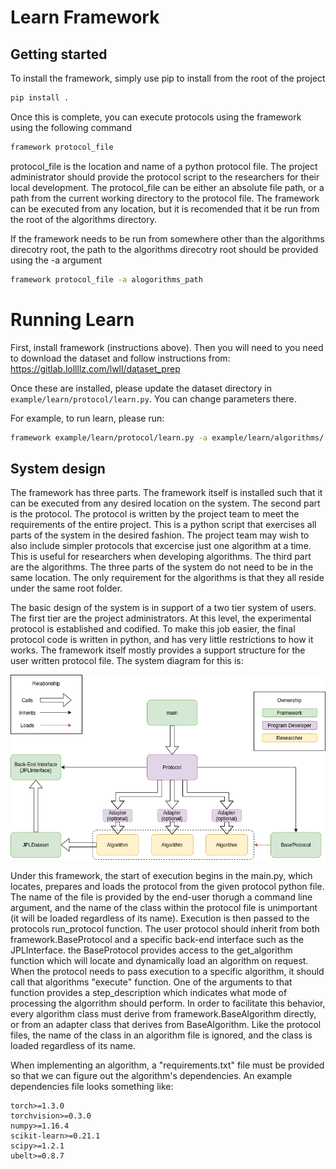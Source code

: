 # Learn Framework

## Getting started
To install the framework, simply use pip to install from the root of the project
```bash
pip install .
```

Once this is complete, you can execute protocols using the framework using the following command
```bash
framework protocol_file
```
protocol\_file is the location and name of a python protocol file. The project administrator should provide the protocol script to the researchers for their local development. The protocol\_file can be either an absolute file path, or a path from the current working directory to the protocol file. The framework can be executed from any location, but it is recomended that it be run from the root of the algorithms directory.

If the framework needs to be run from somewhere other than the algorithms direcotry root, the path to the algorithms direcotry root should be provided using the -a argument

```bash
framework protocol_file -a alogorithms_path
```

# Running Learn

First, install framework (instructions above).  Then you will need 
to you need to download the dataset and follow instructions from:
https://gitlab.lollllz.com/lwll/dataset_prep

Once these are installed, please update the dataset directory in 
`example/learn/protocol/learn.py`.  You can change parameters there.


For example, to run learn, please run:
```bash
framework example/learn/protocol/learn.py -a example/learn/algorithms/
```

## System design
The framework has three parts. The framework itself is installed such that it can be executed from any desired location
on the system. The second part is the protocol. The protocol is written by the project team to meet the requirements of
the entire project. This is a python script that exercises all parts of the system in the desired fashion. The project team may wish to also include simpler protocols that excercise just one algorithm at a time. This is useful for researchers when developing algorithms. The third part are the algorithms. The three parts of the system do not need to be in the same location. The only requirement for the algorithms is that they all reside under the same root folder.

The basic design of the system is in support of a two tier system of users. The first tier are the project administrators. At this level, the experimental protocol is established and codified. To make this job easier, the final protocol code is written in python, and has very little restrictions to how it works. The framework itself mostly provides a support structure for the user written protocol file. The system diagram for this is:

![Framework System Diagram](images/Unnamed_Framework.png)

Under this framework, the start of execution begins in the main.py, which locates, prepares and loads the protocol from the given protocol python file. The name of the file is provided by the end-user thorugh a command line argument, and the name of the class within the protocol file is unimportant (it will be loaded regardless of its name). Execution is then passed to the protocols run\_protocol function. The user protocol should inherit from both framework.BaseProtocol and a specific back-end interface such as the JPLInterface. the BaseProtocol provides access to the get\_algorithm function which will locate and dynamically load an algorithm on request. When the protocol needs to pass execution to a specific algorithm, it should call that algorithms "execute" function. One of the arguments to that function provides a step\_description which indicates what mode of processing the algorrithm should perform. In order to facilitate this behavior, every algorithm class must derive from framework.BaseAlgorithm directly, or from an adapter class that derives from BaseAlgorithm. Like the protocol files, the name of the class in an algorithm file is ignored, and the class is loaded regardless of its name.

When implementing an algorithm, a "requirements.txt" file must be provided so that we can figure
out the algorithm's dependencies. An example dependencies file looks something like:

```
torch>=1.3.0
torchvision>=0.3.0
numpy>=1.16.4
scikit-learn>=0.21.1
scipy>=1.2.1
ubelt>=0.8.7
```

